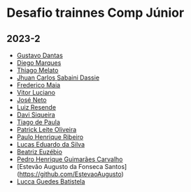 
# Desafio trainnes Comp Júnior
## 2023-2

<!--INSIRA SEU NOME E O SEU REPOSITÓRIO-->
<!--[Seunome](URL Repositório)-->
- [Gustavo Dantas](https://github.com/dantas15)
- [Diego Marques](https://github.com/diegomarqueszs)
- [Thiago Melato](https://github.com/Melatoo)
- [Jhuan Carlos Sabaini Dassie](https://github.com/DJhuan)
- [Frederico Maia](https://github.com/FredMaia)
- [Vitor Luciano](https://github.com/Lucianov-TheFarmer)
- [José Neto](https://github.com/JoseJaan)
- [Luiz Resende](https://github.com/LuizPhillipResende)
- [Davi Siqueira](https://github.com/davisiqueira1)
- [Tiago de Paula](https://github.com/depaulatiago)
- [Patrick Leite Oliveira](https://github.com/PatrickLeite1301)
- [Paulo Henrique Ribeiro](https://github.com/paulohenrique64)
- [Lucas Eduardo da Silva](https://github.com/JackFrost01)
- [Beatriz Euzébio](https://github.com/beatrizoliveira9)
- [Pedro Henrique Guimarães Carvalho](https://github.com/phguimaraes15)
- [Estevão Augusto da Fonseca Santos] (https://github.com/EstevaoAugusto)
- [Lucca Guedes Batistela](https://github.com/tmura-lu)

